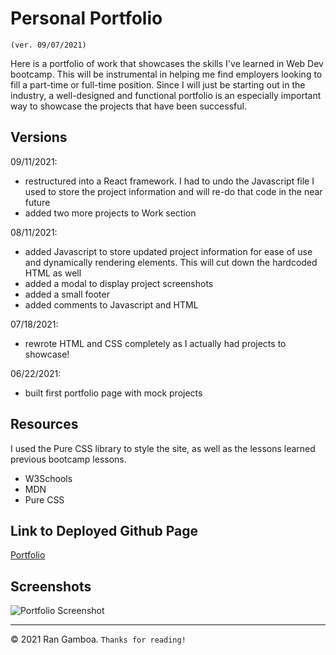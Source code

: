 # Personal Portfolio

``(ver. 09/07/2021)``

Here is a portfolio of work that showcases the skills I've learned in Web Dev bootcamp. This will be instrumental in helping me find employers looking to fill a part-time or full-time position. Since I will just be starting out in the industry, a well-designed and functional portfolio is an especially important way to showcase the projects that have been successful.

## Versions
09/11/2021:
* restructured into a React framework. I had to undo the Javascript file I used to store the project information and will re-do that code in the near future
* added two more projects to Work section

08/11/2021:
* added Javascript to store updated project information for ease of use and dynamically rendering elements. This will cut down the hardcoded HTML as well
* added a modal to display project screenshots
* added a small footer
* added comments to Javascript and HTML

07/18/2021:
* rewrote HTML and CSS completely as I actually had projects to showcase!

06/22/2021:
* built first portfolio page with mock projects

## Resources

I used the Pure CSS library to style the site, as well as the lessons learned previous bootcamp lessons.

* W3Schools
* MDN
* Pure CSS

## Link to Deployed Github Page

[Portfolio](https://rangamboa.github.io/portfolio-react/)

## Screenshots

![Portfolio Screenshot](Images/Site/screenshot-portfolio.jpg)
- - -
© 2021 Ran Gamboa. ``Thanks for reading!``